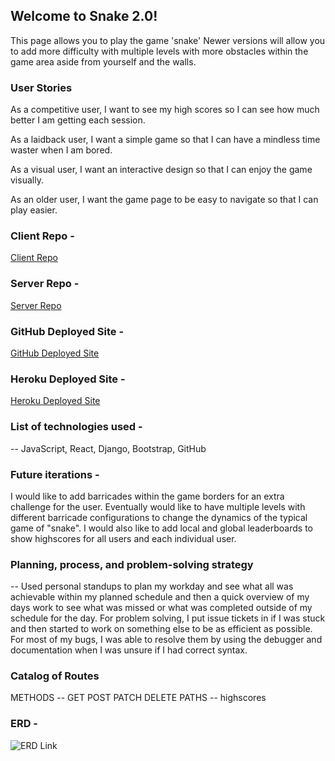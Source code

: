 ## Welcome to Snake 2.0!

This page allows you to play the game 'snake'
Newer versions will allow you to add more difficulty with multiple levels with more obstacles within the game area aside from yourself and the walls.


### User Stories

As a competitive user, I want to see my high scores so I can see how much better I am getting each session.

As a laidback user, I want a simple game so that I can have a mindless time waster when I am bored.

As a visual user, I want an interactive design so that I can enjoy the game visually.

As an older user, I want the game page to be easy to navigate so that I can play easier.



### Client Repo -

[Client Repo](https://github.com/jtshepherd31/Snake-2-Client)

### Server Repo -

[Server Repo](https://github.com/jtshepherd31/Snake-2-api)


### GitHub Deployed Site -
[GitHub Deployed Site](https://jtshepherd31.github.io/Snake-2-Client/)

### Heroku Deployed Site -
[Heroku Deployed Site](https://snake-2-api.herokuapp.com/)


### List of technologies used -

-- JavaScript, React, Django, Bootstrap, GitHub


### Future iterations -

I would like to add barricades within the game borders for an extra challenge for the user. Eventually would like to have multiple levels with different barricade configurations to change the dynamics of the typical game of "snake". I would also like to add local and global leaderboards to show highscores for all users and each individual user.


### Planning, process, and problem-solving strategy

-- Used personal standups to plan my workday and see what all was achievable within my planned schedule and then a quick overview of my days work to see what was missed or what was completed outside of my schedule for the day. For problem solving, I put issue tickets in if I was stuck and then started to work on something else to be as efficient as possible. For most of my bugs, I was able to resolve them by using the debugger and documentation when I was unsure if I had correct syntax.


### Catalog of Routes

METHODS -- GET POST PATCH DELETE PATHS -- highscores


### ERD -
![ERD Link](https://i.imgur.com/2SwBnKd.png)
